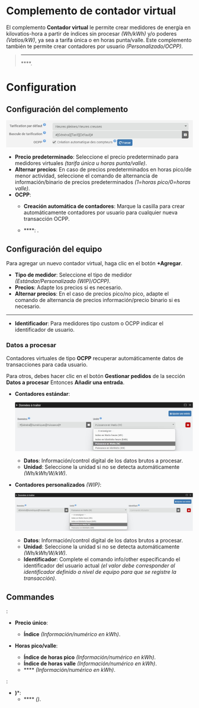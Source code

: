 # Complemento de contador virtual

El complemento **Contador virtual** le permite crear medidores de energía en kilovatios-hora a partir de índices sin procesar *(Wh/kWh)* y/o poderes *(Vatios/kW)*, ya sea a tarifa única o en horas punta/valle. Este complemento también te permite crear contadores por usuario *(Personalizado/OCPP)*.

>****
>
> ****.

# Configuration

## Configuración del complemento

![Configuración del complemento](../images/config_plugin.jpg)

- **Precio predeterminado**: Seleccione el precio predeterminado para medidores virtuales *(tarifa única u horas punta/valle)*.
- **Alternar precios**: En caso de precios predeterminados en horas pico/de menor actividad, seleccione el comando de alternancia de información/binario de precios predeterminados *(1=horas pico/0=horas valle)*.
- **OCPP**:
  - **Creación automática de contadores**: Marque la casilla para crear automáticamente contadores por usuario para cualquier nueva transacción OCPP.

  - ****: .

## Configuración del equipo

Para agregar un nuevo contador virtual, haga clic en el botón **+Agregar**.

- **Tipo de medidor**: Seleccione el tipo de medidor *(Estándar/Personalizado (WIP)/OCPP)*.
- **Precios**: Adapte los precios si es necesario.
- **Alternar precios**: En el caso de precios pico/no pico, adapte el comando de alternancia de precios información/precio binario si es necesario.

---

- **Identificador**: Para medidores tipo custom o OCPP indicar el identificador de usuario.

### Datos a procesar

Contadores virtuales de tipo **OCPP** recuperar automáticamente datos de transacciones para cada usuario.

Para otros, debes hacer clic en el botón **Gestionar pedidos** de la sección **Datos a procesar** Entonces **Añadir una entrada**.

- **Contadores estándar**:

  ![Datos compteur standard](../images/default_input.jpg)

	- **Datos**: Información/control digital de los datos brutos a procesar.
	- **Unidad**: Seleccione la unidad si no se detecta automáticamente *(Wh/kWh/W/kW)*.

- **Contadores personalizados** *(WIP)*:

  ![Datos compteur personnalisé](../images/custom_input.jpg)

	- **Datos**: Información/control digital de los datos brutos a procesar.
	- **Unidad**: Seleccione la unidad si no se detecta automáticamente *(Wh/kWh/W/kW)*.
	- **Identificador**: Complete el comando info/other especificando el identificador del usuario actual *(el valor debe corresponder al identificador definido a nivel de equipo para que se registre la transacción)*.

## Commandes

:

- **Precio único**:
  - **Índice** *(Información/numérico en kWh)*.

- **Horas pico/valle**:
  - **Índice de horas pico** *(Información/numérico en kWh)*.
  - **Índice de horas valle** *(Información/numérico en kWh)*.
  - **** *(Información/numérico en kWh)*.

:

- **)***:
  - **** *()*.
